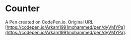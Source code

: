 # Counter

A Pen created on CodePen.io. Original URL: [https://codepen.io/Arkam1991mohammed/pen/dyVMYPa](https://codepen.io/Arkam1991mohammed/pen/dyVMYPa).


